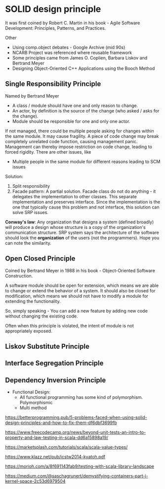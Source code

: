 # SOLID design principle

It was first coined by Robert C. Martin in his book - Agile Software Development: Principles, Patterns, and Practices.

Other 
* Using comp.object debates - Google Archive (mid 90s)
* NCARB Project was referenced where reusable framework
* Some principles came from James O. Coplien, Barbara Liskov and Bertrand Meyer
* Designing Object-Oriented C++ Applications using the Booch Method

## Single Responsibility Principle
Named by Bertrand Meyer

* A class / module should have one and only reason to change.
* An actor, by definition is the source of the change (who asked / asks for the change).
* Module should be responsible for one and only one actor.

If not managed, there could be multiple people asking for changes within the same module. It may cause fragility. A piece of code change may break completely unrelated code function, causing management panic. Management can thereby impose restriction on code change, leading to forced rigidity. There are other issues, like
* Multiple people in the same module for different reasons leading to SCM issues

Solution:
1. Split responsibility
2. Facade pattern: A partial solution. Facade class do not do anything - it delegates the implementation to other classes. This separate implementation and preserves interface. Since the implementation is the one that typically cause this problem and not interface, this solution can solve SRP issues.

**Conway's law**: Any organization that designs a system (defined broadly) will produce a design whose structure is a copy of the organization's communication structure. SRP system says the architecture of the software should look the **organization** of the users (not the programmers). Hope you can note the similarity.


## Open Closed Principle
Coined by Bertrand Meyer in 1988 in his book - Object-Oriented Software Construction.

A software module should be open for extension, which means we are able to change or extend the behavior of a system. It should also be closed for modification, which means we should not have to modify a module for extending the functionality.

So, simply speaking - You can add a new feature by adding new code without changing the existing code.

Often when this principle is violated, the intent of module is not appropriately exposed.

## Liskov Substitute Principle
## Interface Segregation Principle
## Dependency Inversion Principle
* Functional Design:
    * All functional programming has some kind of polymorphism. Polymorphismic 
    * Multi method


https://betterprogramming.pub/5-problems-faced-when-using-solid-design-principles-and-how-to-fix-them-df6dbf3699fb

https://www.freecodecamp.org/news/beyond-unit-tests-an-intro-to-property-and-law-testing-in-scala-dd6a15898a19/

https://marketsplash.com/tutorials/scala/scala-value-types/

https://www.klazz.net/pub/icstw2014-kyatoh.pdf

https://morioh.com/a/8f691143fab9/testing-with-scala-library-landscape

https://medium.com/@saschagrunert/demystifying-containers-part-i-kernel-space-2c53d6979504

